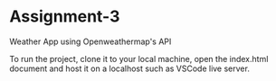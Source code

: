 # Assignment-3
Weather App using Openweathermap's API

To run the project, clone it to your local machine, open the index.html document and host it on a localhost such as VSCode live server.
